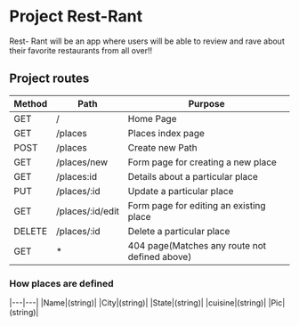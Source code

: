 # Project Rest-Rant

Rest- Rant will be an app where users will be able to review and rave about their favorite restaurants from all over!!

## Project routes

| Method  | Path | Purpose |
| ------------ | ------------- | ------------ |
| GET | / | Home Page|
| GET | /places| Places index page|
| POST | /places| Create new Path|
| GET | /places/new | Form page for creating a new place |
| GET | /places:id | Details about a particular place |
| PUT | /places/:id | Update a particular place |
| GET | /places/:id/edit | Form page for editing an existing place|
| DELETE| /places/:id | Delete a particular place |
| GET | * | 404 page(Matches any route not defined above)|


### How places are defined
|---|---|
|Name|(string)|
|City|(string)|
|State|(string)|
|cuisine|(string)|
|Pic|(string)|